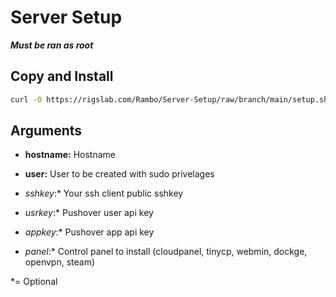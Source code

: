 # Server Setup

***Must be ran as root***

## Copy and Install

```bash
curl -O https://rigslab.com/Rambo/Server-Setup/raw/branch/main/setup.sh && chmod +x setup.sh && ./setup.sh hostname=HOSTNAME user=USERNAME
```

## Arguments

- **hostname:** Hostname

- **user:** User to be created with sudo privelages

- *sshkey*:* Your ssh client public sshkey 

- *usrkey*:* Pushover user api key

- *appkey*:* Pushover app api key

- *panel*:* Control panel to install (cloudpanel, tinycp, webmin, dockge, openvpn, steam)

*= Optional